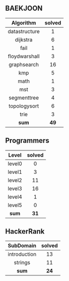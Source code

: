 ## BAEKJOON
|    Algorithm    | solved |
| :-------------: | :----: |
|datastructure|1|
|dijkstra|6|
|fail|1|
|floydwarshall|3|
|graphsearch|16|
|kmp|5|
|math|1|
|mst|3|
|segmenttree|4|
|topologysort|6|
|trie|3|
| **sum** | **49**|

## Programmers
|    Level    | solved |
| :-------------: | :----: |
|level0|0|
|level1|3|
|level2|11|
|level3|16|
|level4|1|
|level5|0|
| **sum** | **31**|

## HackerRank
|    SubDomain    | solved |
| :-------------: | :----: |
|introduction|13|
|strings|11|
| **sum** | **24**|

